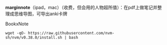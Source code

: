 **marginnote**（ipad，mac）（收费，但会用的人物超所值）：在pdf上做笔记并整理成思维导图，可导出anki卡牌

BookxNote

```
wget -qO- https://raw.githubusercontent.com/nvm-sh/nvm/v0.38.0/install.sh | bash
```


